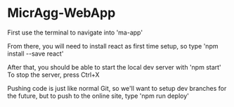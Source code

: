 # MicrAgg-WebApp

First use the terminal to navigate into 'ma-app'

From there, you will need to install react as first time setup, so type
'npm install --save react'

After that, you should be able to start the local dev server with 'npm start'
To stop the server, press Ctrl+X

Pushing code is just like normal Git, so we'll want to setup dev branches for the future,
but to push to the online site, type 
'npm run deploy'